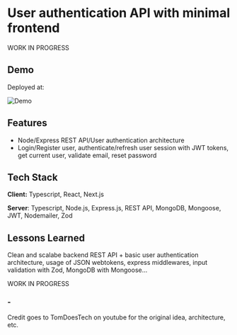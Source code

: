 # User authentication API with minimal frontend

WORK IN PROGRESS

## Demo

Deployed at:

![Demo]()

## Features

- Node/Express REST API/User authentication architecture
- Login/Register user, authenticate/refresh user session with JWT tokens, get current user, validate email, reset password

## Tech Stack

**Client:** Typescript, React, Next.js

**Server**: Typescript, Node.js, Express.js, REST API, MongoDB, Mongoose, JWT, Nodemailer, Zod

## Lessons Learned

Clean and scalabe backend REST API + basic user authentication architecture, usage of JSON webtokens, express middlewares, input validation with Zod, MongoDB with Mongoose...

WORK IN PROGRESS

### -

Credit goes to TomDoesTech on youtube for the original idea, architecture, etc.
